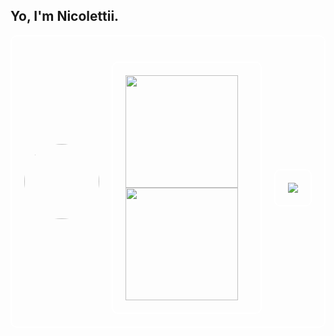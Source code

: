 ## Yo, I'm Nicolettii.

<div style="border: 2px solid white; border-radius: 10px; padding: 20px; display: flex; align-items: center; gap: 20px;">
  <img src="(https://i.pinimg.com/736x/2c/e2/dd/2ce2dd614473e2b1a53d3b97b842a22d.jpg)" width="120" style="border-radius: 50%;">
<div style="border: 2px solid white; border-radius: 10px; padding: 20px; margin-top: 20px;">
  <a href="https://github.com/Nicolettii">
    <img height="180em" src="https://github-readme-stats.vercel.app/api?username=Nicolettii&show_icons=true&theme=dracula&include_all_commits=true&count_private=true"/>
  </a>
  <a href="https://github.com/Nicolettii">
    <img height="180em" src="https://github-readme-stats.vercel.app/api/top-langs/?username=Nicolettii&layout=compact&langs_count=16&theme=dracula"/>
  </a>
</div>

<div style="border: 2px solid white; border-radius: 10px; padding: 20px; margin-top: 20px;">
  <a href="https://steamcommunity.com/profiles/76561198881840262/" target="_blank">
    <img src="https://img.shields.io/badge/Steam-000000?style=for-the-badge&logo=steam&logoColor=white"/>
  </a>
</div>
